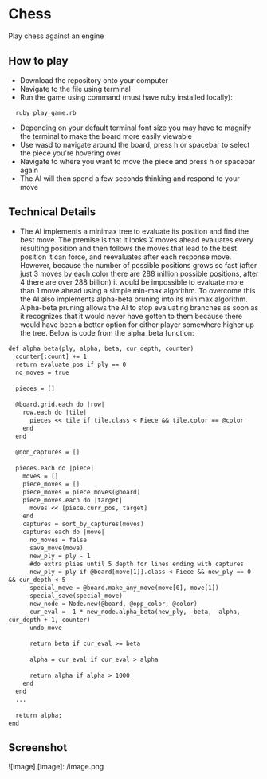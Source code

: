 # Chess

Play chess against an engine

## How to play

- Download the repository onto your computer
- Navigate to the file using terminal
- Run the game using command (must have ruby installed locally):
```
  ruby play_game.rb
```
- Depending on your default terminal font size you may have to magnify the terminal to make the board more easily viewable
- Use wasd to navigate around the board, press h or spacebar to select the piece you're hovering over
- Navigate to where you want to move the piece and press h or spacebar again
- The AI will then spend a few seconds thinking and respond to your move

## Technical Details

- The AI implements a minimax tree to evaluate its position and find the best move. The premise is that it looks X moves ahead evaluates every resulting position and then follows the moves that lead to the best position it can force, and reevaluates after each response move.  However, because the number of possible positions grows so fast (after just 3 moves by each color there are 288 million possible positions, after 4 there are over 288 billion) it would be impossible to evaluate more than 1 move ahead using a simple min-max algorithm. To overcome this the AI also implements alpha-beta pruning into its minimax algorithm. Alpha-beta pruning allows the AI to stop evaluating branches as soon as it recognizes that it would never have gotten to them because there would have been a better option for either player somewhere higher up the tree. Below is code from the alpha_beta function:

```
def alpha_beta(ply, alpha, beta, cur_depth, counter)
  counter[:count] += 1
  return evaluate_pos if ply == 0
  no_moves = true

  pieces = []

  @board.grid.each do |row|
    row.each do |tile|
      pieces << tile if tile.class < Piece && tile.color == @color
    end
  end

  @non_captures = []

  pieces.each do |piece|
    moves = []
    piece_moves = []
    piece_moves = piece.moves(@board)
    piece_moves.each do |target|
      moves << [piece.curr_pos, target]
    end
    captures = sort_by_captures(moves)
    captures.each do |move|
      no_moves = false
      save_move(move)
      new_ply = ply - 1
      #do extra plies until 5 depth for lines ending with captures
      new_ply = ply if @board[move[1]].class < Piece && new_ply == 0 && cur_depth < 5
      special_move = @board.make_any_move(move[0], move[1])
      special_save(special_move)
      new_node = Node.new(@board, @opp_color, @color)
      cur_eval = -1 * new_node.alpha_beta(new_ply, -beta, -alpha, cur_depth + 1, counter)
      undo_move

      return beta if cur_eval >= beta

      alpha = cur_eval if cur_eval > alpha

      return alpha if alpha > 1000
    end
  end
  ...

  return alpha;
end
```

## Screenshot

![image]
[image]: /image.png
